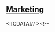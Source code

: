 
## [Marketing](/dai-hoc/nganh-hoc/marketing)
 <!--/\*--><![CDATA[/\* ><!--\*/

.nganh-link-admission li a {padding: 18px 10px;}

/\*--><!]]>\*/ ## Marketing
[Đăng ký xét tuyển](https://xettuyen.tdtu.edu.vn) 
[Đặt câu hỏi](../../../../) Trong bối cảnh hiện nay, Marketing đã không còn quá xa lạ với mọi người và có
tầm quan trọng đặc biệt đối với các doanh nghiệp, xã hội đang phát triển và hội
nhập quốc tế như Việt Nam. Đây cũng được xem là một trong số những ngành “hot”;
thu hút sự quan tâm đông đảo của học sinh, sinh viên trên cả nước. Cử nhân marketing sau khi ra trường có thể tự tin ứng tuyển vào các vị trí như
chuyên viên tại các công ty hoạt động trong lĩnh vực Marketing; chuyên viên
nghiên cứu thị trường, tổ chức sự kiện; chuyên viên chăm sóc khách hàng; chuyên
viên truyền thông và quan hệ công chúng; chuyên viên phát triển nội dung; chuyên
viên phát triển và quản trị thương hiệu. Ngoài ra, cử nhân Marketing còn có thể
tham gia giảng dạy, nghiên cứu về lĩnh vực tiếp thị và quảng cáo hoặc tiếp tục
nghiên cứu và học tập các bậc học cao hơn ở các chương trình sau đại học.
[Phương thức tuyển sinh](../../../../dai-hoc/tuyen-sinh/phuong-thuc-2024) 
[Tư vấn trực tuyến](https://www.facebook.com/tuyensinhtdtu) 
[Gọi hotline tư vấn](../../../../hoc-tai-tdtu/ho-tro-sinh-vien) 
## Vì sao nên chọn ngành Marketing tại Trường Đại học Tôn Đức Thắng
 TDTU thuộc top 500 đại học tốt nhất thế giới (THE World University Rankings) Chương trình học mang tính ứng dụng cao 100% sinh viên ra trường có việc làm trong vòng 12 tháng kể từ khi tốt nghiệp ## Các chương trình của ngành Marketing
* [Tiêu chuẩn](#tieu-chuan)
* [Chất lượng cao](#chat-luong-cao)
* [Đại học bằng tiếng Anh](#dai-hoc-bang-tieng-anh)
* [Liên kết quốc tế-K7340101](#lien-ket-quoc-te-K7340101)
* [Liên kết quốc tế-K7340101L](#lien-ket-quoc-te-K7340101L)
* [Liên kết quốc tế-K7340101E](#lien-ket-quoc-te-K7340101E)
**Marketing - Mã ngành: 7340115** Sinh viên được trang bị hệ thống kiến thức nền tảng về Marketing hiện đại;
cung cấp nhiều kiến thức về tiếp thị kỹ thuật số, nghiên cứu thị trường, hành vi
khách hàng, quản lý bán hàng, truyền thông tích hợp quảng cáo và tổ chức sự
kiện, xây dựng và phát triển các mối quan hệ khách hàng, tiếp thị quốc tế, tiếp
thị xã hội, quản lý sản phẩm và bán hàng chuyên nghiệp, … Với mục tiêu đào tạo sinh viên trở thành một Marketer toàn diện về cả năng lực
chuyên môn lẫn kỹ năng nghề nghiệp, chương trình học được nghiên cứu và xây dựng
theo hướng kết hợp hài hoà giữa lý thuyết và thực tiễn thông qua các bài giảng
trên lớp và kinh nghiệm thực tế từ các đợt thực tập, kiến tập tại doanh nghiệp,
các buổi hội thảo chuyên ngành hiện đại. Sinh viên còn có cơ hội học hỏi, thực hiện dự án thực tế thông qua các bài tập
mô phỏng, vận dụng kiến thức để phân tích, tổng hợp thông tin và đưa ra giải
pháp nhằm giải quyết tình huống cụ thể. Trong một số môn học chuyên sâu, các chuyên gia hàng đầu trong lĩnh vực
Marketing sẽ cùng với giảng viên của trường trực tiếp giảng dạy và hướng dẫn
sinh viên thực hiện các dự án thực tế ngay tại doanh nghiệp, đồng thời tham gia
vào các buổi chia sẻ và định hướng nghề nghiệp với vai trò là các diễn giả, giúp
sinh viên chủ động hoạch định con đường nghề nghiệp cho tương lai. Tính ứng dụng của các học phần được thiết kế theo hướng tăng dần từ cấp độ
kiến thức cơ bản cho đến cấp độ sinh viên có khả năng tự tiếp nhận tình huống,
phân tích mục tiêu và đối tượng khách hàng, lên ý tưởng triển khai một dự án
tiếp thị hoàn chỉnh. Bên cạnh đó, sinh viên ngành Marketing được hỗ trợ dự thi
các chứng chỉ nghề quốc tế để phục vụ cho mục đích công việc. Sinh viên tốt nghiệp ngành Marketing tại Trường Đại học Tôn Đức Thắng được
cung cấp đầy đủ kiến thức và kỹ năng chuyên môn để tham gia vào gần như tất cả
các khía cạnh của hoạt động kinh doanh, bắt đầu bằng việc xác định sứ mệnh của
công ty, đánh giá mong muốn và nhu cầu của người tiêu dùng, xây dựng chiến lược,
thiết kế sản phẩm và dịch vụ, thực hiện các chương trình khuyến mãi và giám sát
sự hài lòng của người tiêu dùng với sản phẩm của công ty.
**Thông tin cần biết** Bằng cấp Cử nhân
 Thời gian đào tạo Toàn thời gian: 4 năm
 Chương trình đào tạo [Xem thông tin chi tiết về chương trình đào
tạo](https://cktt-cdr.tdtu.edu.vn/chuongtrinhdaotao?type=tuyensinh&hedaotao=0)
 Chuẩn đầu ra [Xem thông tin chi tiết về chuẩn đầu
ra](https://cktt-cdr.tdtu.edu.vn/chuandaura?type=tuyensinh&hedaotao=0)
 Phương thức xét tuyển riêng Tổ hợp: Toán, Văn, Anh\*2 KQ ĐGNL của ĐHQG TP. HCM Ưu tiên xét tuyển theo TDTU
 Xét tuyển theo điểm thi THPT Tổ hợp: A00; A01; D01 Điểm trúng tuyển 2023 (thang 40):  **34.45**
 Khai giảng Tháng 9, năm 2024
 Học phí Khoảng 27 đến 28 triệu đồng/năm
**Marketing - Mã ngành: F7340115** Chương trình Cử nhân Marketing cung cấp các kiến thức nền tảng về Marketing và
các kỹ năng chuyên môn cần thiết để vận dụng linh hoạt, sáng tạo vào một hoạt
động Marketing online và offline tại các tổ chức và doanh nghiệp. Sinh viên sẽ
có được kinh nghiệm thực tiễn thông qua các đợt thực tập tại doanh nghiệp, các
đề án và các buổi hội thảo chuyên ngành đồng thời thực hành nghề nghiệp tại
Trường thông qua các câu lạc bộ và hoạt động truyền thông, PR của Nhà trường. Chương trình có sự kết hợp giữa giảng viên lý thuyết và giảng viên tại doanh
nghiệp, chương trình thực tập tại doanh nghiệp sớm từ năm thứ 2. Chương trình
học được tích hợp các nội dung thiên về tính ứng dụng và chứng chỉ quốc tế Sales
và Marketing. Đặc biệt, sinh viên được tiếp xúc và định hướng làm việc tại các
tập đoàn đa quốc gia, tập đoàn hàng đầu Việt Nam. Kỹ năng tiếng Anh tương
đương với chứng chỉ IELTS 5.5;
**Thông tin cần biết** Bằng cấp Cử nhân
 Thời gian đào tạo Toàn thời gian: 4 năm
 Chương trình đào tạo [Xem thông tin chi tiết về chương trình đào
tạo](https://cktt-cdr.tdtu.edu.vn/chuongtrinhdaotao?type=tuyensinh&hedaotao=H)
 Chuẩn đầu ra [Xem thông tin chi tiết về chuẩn đầu
ra](https://cktt-cdr.tdtu.edu.vn/chuandaura?type=tuyensinh&hedaotao=H)
 Phương thức xét tuyển riêng Tổ hợp: Toán, Văn, Anh\*2 KQ ĐGNL của ĐHQG TP. HCM Ưu tiên xét tuyển theo TDTU
 Xét tuyển theo điểm thi THPT Tổ hợp: A00; A01; D01 Điểm trúng tuyển 2023 (thang 40):  **32.65**
 Khai giảng Tháng 9, năm 2024
 Học phí Khoảng 62 đến 64 triệu đồng/năm
**Marketing - Mã ngành: FA7340115** Chương trình Cử nhân ngành Marketing (chương trình đại học bằng tiếng Anh)
được tham khảo từ các trường đại học TOP 100 thế giới (theo THE). Chương trình đại học bằng tiếng Anh của Khoa Quản trị Kinh doanh là một
chương trình đào tạo với các ưu điểm về giáo trình – giảng dạy, quy mô lớp
học, đội ngũ giảng viên và cả sự trải nghiệm thực tế. Sinh viên được tiếp
xúc và đinh hướng làm việc tại các công ty tư vấn, agency, nghiên cứu thị trường
hàng đầu thế giới như các công ty hàng đầu thế giới như: PricewaterhouseCoopers
(PwC), Deloitte (Deloitte), Ernst and Young (EY), KPMG, BCG, Mc Kinsey, Nielsen,
Kantar, Ogilvy and Mather...
**Thông tin cần biết** Bằng cấp Cử nhân
 Thời gian đào tạo Toàn thời gian: 4 năm
 Chương trình đào tạo [Xem thông tin chi tiết về chương trình đào
tạo](https://cktt-cdr.tdtu.edu.vn/chuongtrinhdaotao?type=tuyensinh&hedaotao=K)
 Chuẩn đầu ra [Xem thông tin chi tiết về chuẩn đầu
ra](https://cktt-cdr.tdtu.edu.vn/chuandaura?type=tuyensinh&hedaotao=K)
 Phương thức xét tuyển riêng Xét theo điểm trung bình HK KQ ĐGNL của ĐHQG TP. HCM Ưu tiên xét tuyển theo TDTU
 Xét tuyển theo điểm thi THPT Tổ hợp: D01; A01; E04; E06 Điểm trúng tuyển 2023 (thang 40):  **31.5**
 Khai giảng Tháng 9, năm 2024
 Học phí Khoảng 83 đến 84 triệu đồng/năm
**Quản trị kinh doanh tại Trường Đại học kinh tế Praha, Cộng hòa Séc** 
**- Mã ngành: K** 
**7340101** ![](/sites/admission23/files/Admission-2023/Chuong-trinh-LK/KDQT_VSE.png)
**Tìm hiểu về Trường Đại học kinh tế Praha** 
[Website Trường Đại học kinh tế Praha](https://www.vse.cz/english/) 
[Khám phá Trường Đại học kinh tế Praha](https://www.youtube.com/watch?v=NIsGTi6kSNk) 
**Thông tin cần biết** Bằng cấp Cử nhân (song bằng)
 Thời gian đào tạo 4 năm (2 năm đầu học tại TDTU, 2 năm sau học tại Trường liên kết)
 Chương trình đào tạo [Xem thông tin chi tiết về chương trình đào
tạo](https://cktt-cdr.tdtu.edu.vn/chuongtrinhdaotao?type=tuyensinh&hedaotao=C)
 Chuẩn đầu ra [Xem thông tin chi tiết về chuẩn đầu
ra](https://cktt-cdr.tdtu.edu.vn/chuandaura?type=tuyensinh&hedaotao=C)
 Phương thức xét tuyển riêng Xét theo điểm trung bình HK KQ ĐGNL của ĐHQG TP. HCM Ưu tiên xét tuyển theo TDTU
 Xét tuyển theo điểm thi THPT Tổ hợp: E04; E06; A01; D01 Điểm trúng tuyển 2023 (thang 40):  **28**
 Khai giảng Tháng 9, năm 2024
 Học phí Giai đoạn 1: khoảng 78 đến 79 triệu đồng/năm
**Quản trị kinh doanh tại Trường Đại học Khoa học và Công nghệ Lunghwa, Đài Loan** 
**- Mã ngành: K** 
**7340101L** ![](/sites/admission23/files/Tuyen-sinh/2024/LKQT/KDQT-Lunghwa.jpg)
**Tìm hiểu về Trường Đại học Khoa học và Công nghệ Lunghwa** 
[Website Trường Đại học Khoa học và Công nghệ Lunghwa](http://english.lhu.edu.tw) 
[Khám phá Trường Đại học Khoa học và Công nghệ Lunghwa](https://www.youtube.com/watch?v=gZbbxYCAQRY) 
**Thông tin cần biết** Bằng cấp Cử nhân (đơn bằng)
 Thời gian đào tạo 4 năm (3 năm đầu học tại TDTU, 1 năm sau học tại Trường liên kết)
 Chương trình đào tạo [Xem thông tin chi tiết về chương trình đào
tạo](https://cktt-cdr.tdtu.edu.vn/chuongtrinhdaotao?type=tuyensinh&hedaotao=C)
 Chuẩn đầu ra [Xem thông tin chi tiết về chuẩn đầu
ra](https://cktt-cdr.tdtu.edu.vn/chuandaura?type=tuyensinh&hedaotao=C)
 Phương thức xét tuyển riêng Xét theo điểm trung bình HK KQ ĐGNL của ĐHQG TP. HCM Ưu tiên xét tuyển theo TDTU
 Xét tuyển theo điểm thi THPT Tổ hợp: E04; E06; A01; D01
 Khai giảng Tháng 9, năm 2024
 Học phí Giai đoạn 1: khoảng 82 đến 83 triệu đồng/năm
**Quản trị kinh doanh tại Trường Kinh doanh Emlyon, Pháp** 
**- Mã ngành: K** 
**7340101E** ![](/sites/admission23/files/Tuyen-sinh/2024/LKQT/QTKD-Emlyon.png)
**Tìm hiểu về Trường Kinh doanh Emlyon** 
[Website Trường Kinh doanh Emlyon](https://em-lyon.com/en) 
[Khám phá Trường Kinh doanh Emlyon](https://www.youtube.com/watch?v=ERf1wYjSbvE&list=PL_t1-MryummxTII400B4Yar--yiHiYwwQ) 
**Thông tin cần biết** Bằng cấp Cử nhân (đơn bằng)
 Thời gian đào tạo 4 năm (2 năm đầu học tại TDTU, 2 năm sau học tại Trường liên kết)
 Chương trình đào tạo [Xem thông tin chi tiết về chương trình đào
tạo](https://cktt-cdr.tdtu.edu.vn/chuongtrinhdaotao?type=tuyensinh&hedaotao=C)
 Chuẩn đầu ra [Xem thông tin chi tiết về chuẩn đầu
ra](https://cktt-cdr.tdtu.edu.vn/chuandaura?type=tuyensinh&hedaotao=C)
 Phương thức xét tuyển riêng Xét theo điểm trung bình HK KQ ĐGNL của ĐHQG TP. HCM Ưu tiên xét tuyển theo TDTU
 Xét tuyển theo điểm thi THPT Tổ hợp: E04; E06; A01; D01
 Khai giảng Tháng 9, năm 2024
 Học phí Giai đoạn 1: khoảng 82 đến 83 triệu đồng/năm
 <!--//--><![CDATA[// ><!--

<!--//--><![CDATA[// ><!--
//--><!]]]]><![CDATA[>

//--><!]]> <!--//--><![CDATA[// ><!--

<!--//--><![CDATA[// ><!--

var tabs = new Tabby('[data-tabs]');

//--><!]]]]><![CDATA[>

//--><!]]> ## Cựu sinh viên nói gì về ngành Marketing
![](https://admission.tdtu.edu.vn) Đang cập nhật ...
## Các ngành học liên quan
[Kinh doanh quốc tế](../../../../dai-hoc/nganh-hoc/kinh-doanh-quoc-te) 
[Thiết kế đồ họa](../../../../dai-hoc/nganh-hoc/thiet-ke-do-hoa) 
[Nhà hàng - Khách sạn](../../../../dai-hoc/nganh-hoc/quan-tri-nha-hang-khach-san) 
[Du lịch và Lữ hành](../../../../dai-hoc/nganh-hoc/du-lich-va-lu-hanh) 
[Du lịch và Quản lý du lịch](../../../../dai-hoc/nganh-hoc/du-lich-va-quan-ly-du-lich) 
## Làm gì tiếp theo?
[Đăng ký xét tuyển](https://xettuyen.tdtu.edu.vn) 
[Đặt câu hỏi](../../../../) 
Tải cẩm nang tuyển sinh
[Xem thông báo tuyển sinh](../../../../dai-hoc/tuyen-sinh/phuong-thuc-2024) 
[Cơ sở vật chất TDTU](../../../../gioi-thieu/co-so-vat-chat) 
[Xem thông tin về Khoa](https://fba.tdtu.edu.vn/) 

